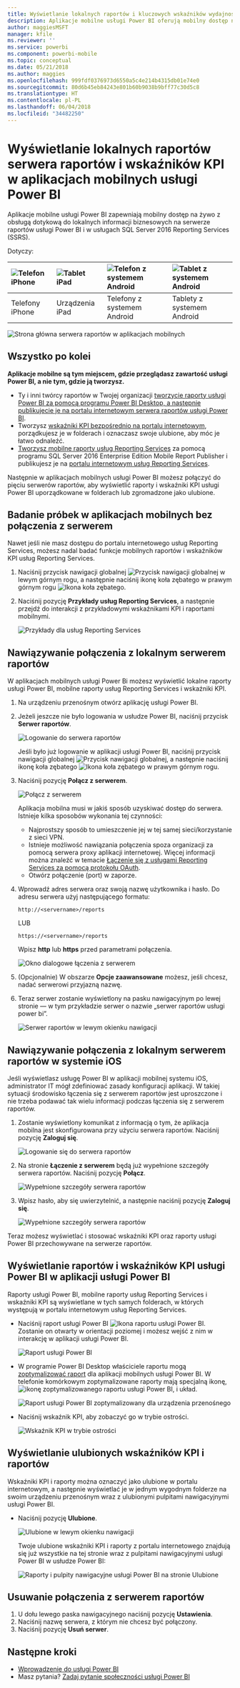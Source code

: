 ```yaml
---
title: Wyświetlanie lokalnych raportów i kluczowych wskaźników wydajności w aplikacjach mobilnych Power BI
description: Aplikacje mobilne usługi Power BI oferują mobilny dostęp na żywo z obsługą dotykową do lokalnych informacji biznesowych w usługach SQL Server Reporting Services i serwerze raportów usługi Power BI.
author: maggiesMSFT
manager: kfile
ms.reviewer: ''
ms.service: powerbi
ms.component: powerbi-mobile
ms.topic: conceptual
ms.date: 05/21/2018
ms.author: maggies
ms.openlocfilehash: 999fdf0376973d6550a5c4e214b4315db01e74e0
ms.sourcegitcommit: 80d6b45eb84243e801b60b9038b9bff77c30d5c8
ms.translationtype: HT
ms.contentlocale: pl-PL
ms.lasthandoff: 06/04/2018
ms.locfileid: "34482250"
---
```

# <a name="view-on-premises-report-server-reports-and-kpis-in-the-power-bi-mobile-apps"></a>Wyświetlanie lokalnych raportów serwera raportów i wskaźników KPI w aplikacjach mobilnych usługi Power BI

Aplikacje mobilne usługi Power BI zapewniają mobilny dostęp na żywo z obsługą dotykową do lokalnych informacji biznesowych na serwerze raportów usługi Power BI i w usługach SQL Server 2016 Reporting Services (SSRS).

Dotyczy:

| ![Telefon iPhone](media/mobile-app-ssrs-kpis-mobile-on-premises-reports/iphone-logo-50-px.png) | ![Tablet iPad](media/mobile-app-ssrs-kpis-mobile-on-premises-reports/ipad-logo-50-px.png) | ![Telefon z systemem Android](media/mobile-app-ssrs-kpis-mobile-on-premises-reports/android-phone-logo-50-px.png) | ![Tablet z systemem Android](media/mobile-app-ssrs-kpis-mobile-on-premises-reports/android-tablet-logo-50-px.png) |
|:--- |:--- |:--- |:--- |
| Telefony iPhone |Urządzenia iPad |Telefony z systemem Android |Tablety z systemem Android |


![Strona główna serwera raportów w aplikacjach mobilnych](media/mobile-app-ssrs-kpis-mobile-on-premises-reports/power-bi-ipad-pbi-report-server-home.png)

## <a name="first-things-first"></a>Wszystko po kolei
**Aplikacje mobilne są tym miejscem, gdzie przeglądasz zawartość usługi Power BI, a nie tym, gdzie ją tworzysz.**

* Ty i inni twórcy raportów w Twojej organizacji [tworzycie raporty usługi Power BI za pomocą programu Power BI Desktop, a następnie publikujecie je na portalu internetowym serwera raportów usługi Power BI](report-server/quickstart-create-powerbi-report.md). 
* Tworzysz [wskaźniki KPI bezpośrednio na portalu internetowym](https://docs.microsoft.com/sql/reporting-services/working-with-kpis-in-reporting-services), porządkujesz je w folderach i oznaczasz swoje ulubione, aby móc je łatwo odnaleźć. 
* [Tworzysz mobilne raporty usług Reporting Services](https://docs.microsoft.com/sql/reporting-services/mobile-reports/create-mobile-reports-with-sql-server-mobile-report-publisher) za pomocą programu SQL Server 2016 Enterprise Edition Mobile Report Publisher i publikujesz je na [portalu internetowym usług Reporting Services](https://docs.microsoft.com/sql/reporting-services/web-portal-ssrs-native-mode).  

Następnie w aplikacjach mobilnych usługi Power BI możesz połączyć do pięciu serwerów raportów, aby wyświetlić raporty i wskaźniki KPI usługi Power BI uporządkowane w folderach lub zgromadzone jako ulubione. 

## <a name="explore-samples-in-the-mobile-apps-without-a-server-connection"></a>Badanie próbek w aplikacjach mobilnych bez połączenia z serwerem
Nawet jeśli nie masz dostępu do portalu internetowego usług Reporting Services, możesz nadal badać funkcje mobilnych raportów i wskaźników KPI usług Reporting Services. 

1. Naciśnij przycisk nawigacji globalnej ![Przycisk nawigacji globalnej](media/mobile-app-ssrs-kpis-mobile-on-premises-reports/power-bi-iphone-global-nav-button.png) w lewym górnym rogu, a następnie naciśnij ikonę koła zębatego w prawym górnym rogu ![Ikona koła zębatego](media/mobile-app-ssrs-kpis-mobile-on-premises-reports/power-bi-ios-settings-icon.png).
2. Naciśnij pozycję **Przykłady usług Reporting Services**, a następnie przejdź do interakcji z przykładowymi wskaźnikami KPI i raportami mobilnymi.
   
   ![Przykłady dla usług Reporting Services](media/mobile-app-ssrs-kpis-mobile-on-premises-reports/power-bi-iphone-ssrs-samples.png)

## <a name="connect-to-an-on-premises-report-server"></a>Nawiązywanie połączenia z lokalnym serwerem raportów
W aplikacjach mobilnych usługi Power Bi możesz wyświetlić lokalne raporty usługi Power BI, mobilne raporty usług Reporting Services i wskaźniki KPI. 

1. Na urządzeniu przenośnym otwórz aplikację usługi Power BI.
2. Jeżeli jeszcze nie było logowania w usłudze Power BI, naciśnij przycisk **Serwer raportów**.
   
   ![Logowanie do serwera raportów](media/mobile-app-ssrs-kpis-mobile-on-premises-reports/power-bi-connect-to-rs-login.png)
   
   Jeśli było już logowanie w aplikacji usługi Power BI, naciśnij przycisk nawigacji globalnej ![Przycisk nawigacji globalnej](media/mobile-app-ssrs-kpis-mobile-on-premises-reports/power-bi-iphone-global-nav-button.png), a następnie naciśnij ikonę koła zębatego ![Ikona koła zębatego](media/mobile-app-ssrs-kpis-mobile-on-premises-reports/power-bi-ios-settings-icon.png) w prawym górnym rogu.
3. Naciśnij pozycję **Połącz z serwerem**.
   
    ![Połącz z serwerem](media/mobile-app-ssrs-kpis-mobile-on-premises-reports/power-bi-android-server-sign-in.png)

     Aplikacja mobilna musi w jakiś sposób uzyskiwać dostęp do serwera. Istnieje kilka sposobów wykonania tej czynności:

    - Najprostszy sposób to umieszczenie jej w tej samej sieci/korzystanie z sieci VPN.
    - Istnieje możliwość nawiązania połączenia spoza organizacji za pomocą serwera proxy aplikacji internetowej. Więcej informacji można znaleźć w temacie [Łączenie się z usługami Reporting Services za pomocą protokołu OAuth](mobile-oauth-ssrs.md). 
    - Otwórz połączenie (port) w zaporze.

1. Wprowadź adres serwera oraz swoją nazwę użytkownika i hasło. Do adresu serwera użyj następującego formatu:
   
     `http://<servername>/reports`
   
     LUB
   
     `https://<servername>/reports`
   
   Wpisz **http** lub **https** przed parametrami połączenia.
   
    ![Okno dialogowe łączenia z serwerem](media/mobile-app-ssrs-kpis-mobile-on-premises-reports/power-bi-ios-connect-to-server-dialog.png)
5. (Opcjonalnie) W obszarze **Opcje zaawansowane** możesz, jeśli chcesz, nadać serwerowi przyjazną nazwę.
6. Teraz serwer zostanie wyświetlony na pasku nawigacyjnym po lewej stronie — w tym przykładzie serwer o nazwie „serwer raportów usługi power bi”.
   
   ![Serwer raportów w lewym okienku nawigacji](media/mobile-app-ssrs-kpis-mobile-on-premises-reports/power-bi-iphone-left-nav-report-server.png)

## <a name="connect-to-an-on-premises-report-server-in-ios"></a>Nawiązywanie połączenia z lokalnym serwerem raportów w systemie iOS

Jeśli wyświetlasz usługę Power BI w aplikacji mobilnej systemu iOS, administrator IT mógł zdefiniować zasady konfiguracji aplikacji. W takiej sytuacji środowisko łączenia się z serwerem raportów jest uproszczone i nie trzeba podawać tak wielu informacji podczas łączenia się z serwerem raportów. 

1. Zostanie wyświetlony komunikat z informacją o tym, że aplikacja mobilna jest skonfigurowana przy użyciu serwera raportów. Naciśnij pozycję **Zaloguj się**.

    ![Logowanie się do serwera raportów](media/mobile-app-ssrs-kpis-mobile-on-premises-reports/power-bi-config-server-sign-in.png)

2.  Na stronie **Łączenie z serwerem** będą już wypełnione szczegóły serwera raportów. Naciśnij pozycję **Połącz**.

    ![Wypełnione szczegóły serwera raportów](media/mobile-app-ssrs-kpis-mobile-on-premises-reports/power-bi-ios-remote-configure-connect-server.png)

3. Wpisz hasło, aby się uwierzytelnić, a następnie naciśnij pozycję **Zaloguj się**. 

    ![Wypełnione szczegóły serwera raportów](media/mobile-app-ssrs-kpis-mobile-on-premises-reports/power-bi-config-server-address.png)

Teraz możesz wyświetlać i stosować wskaźniki KPI oraz raporty usługi Power BI przechowywane na serwerze raportów.

## <a name="view-power-bi-reports-and-kpis-in-the-power-bi-app"></a>Wyświetlanie raportów i wskaźników KPI usługi Power BI w aplikacji usługi Power BI
Raporty usługi Power BI, mobilne raporty usług Reporting Services i wskaźniki KPI są wyświetlane w tych samych folderach, w których występują w portalu internetowym usług Reporting Services. 

* Naciśnij raport usługi Power BI ![Ikona raportu usługi Power BI](media/mobile-app-ssrs-kpis-mobile-on-premises-reports/power-bi-rs-mobile-report-icon.png). Zostanie on otwarty w orientacji poziomej i możesz wejść z nim w interakcję w aplikacji usługi Power BI.
  
    ![Raport usługi Power BI](media/mobile-app-ssrs-kpis-mobile-on-premises-reports/power-bi-iphone-report-server-report.png)
* W programie Power BI Desktop właściciele raportu mogą [zoptymalizować raport](desktop-create-phone-report.md) dla aplikacji mobilnych usługi Power BI. W telefonie komórkowym zoptymalizowane raporty mają specjalną ikonę, ![ikonę zoptymalizowanego raportu usługi Power BI](media/mobile-app-ssrs-kpis-mobile-on-premises-reports/power-bi-rs-mobile-optimized-icon.png), i układ.
  
    ![Raport usługi Power BI zoptymalizowany dla urządzenia przenośnego](media/mobile-app-ssrs-kpis-mobile-on-premises-reports/power-bi-rs-mobile-optimized-report.png)
* Naciśnij wskaźnik KPI, aby zobaczyć go w trybie ostrości.
  
    ![Wskaźnik KPI w trybie ostrości](media/mobile-app-ssrs-kpis-mobile-on-premises-reports/pbi_ipad_ssmrp_tile.png)

## <a name="view-your-favorite-kpis-and-reports"></a>Wyświetlanie ulubionych wskaźników KPI i raportów
Wskaźniki KPI i raporty można oznaczyć jako ulubione w portalu internetowym, a następnie wyświetlać je w jednym wygodnym folderze na swoim urządzeniu przenośnym wraz z ulubionymi pulpitami nawigacyjnymi usługi Power BI.

* Naciśnij pozycję **Ulubione**.
  
   ![Ulubione w lewym okienku nawigacji](media/mobile-app-ssrs-kpis-mobile-on-premises-reports/power-bi-ipad-faves-pbi-report-server-update.png)
  
   Twoje ulubione wskaźniki KPI i raporty z portalu internetowego znajdują się już wszystkie na tej stronie wraz z pulpitami nawigacyjnymi usługi Power BI w usłudze Power BI:
  
   ![Raporty i pulpity nawigacyjne usługi Power BI na stronie Ulubione](media/mobile-app-ssrs-kpis-mobile-on-premises-reports/power-bi-ipad-favorites.png)

## <a name="remove-a-connection-to-a-report-server"></a>Usuwanie połączenia z serwerem raportów
1. U dołu lewego paska nawigacyjnego naciśnij pozycję **Ustawienia**.
2. Naciśnij nazwę serwera, z którym nie chcesz być połączony.
3. Naciśnij pozycję **Usuń serwer**.

## <a name="next-steps"></a>Następne kroki
* [Wprowadzenie do usługi Power BI](service-get-started.md)  
* Masz pytania? [Zadaj pytanie społeczności usługi Power BI](http://community.powerbi.com/)

